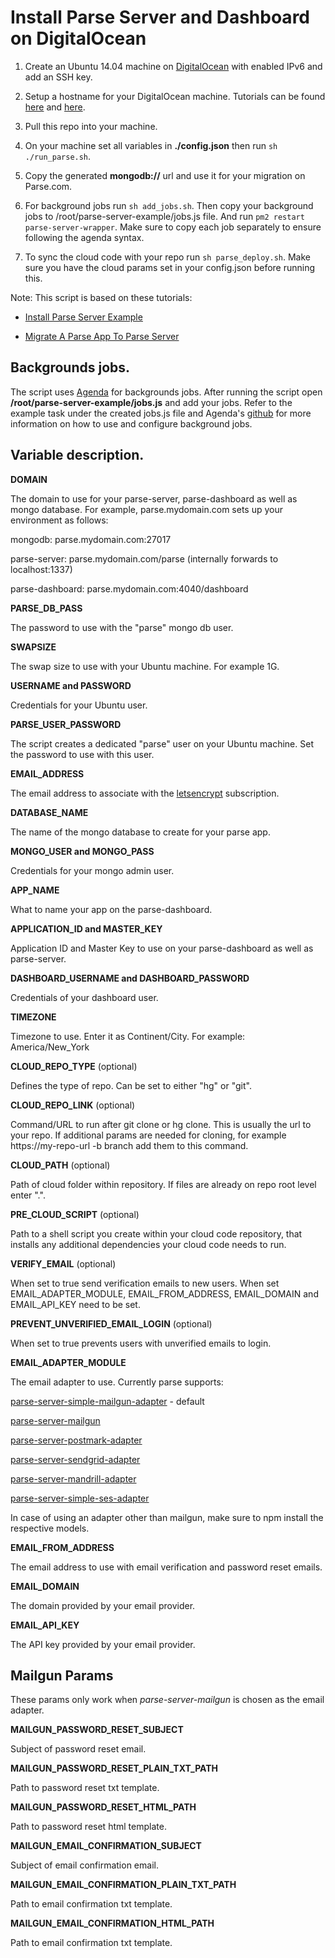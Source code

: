 # Install Parse Server and Dashboard on DigitalOcean #

1. Create an Ubuntu 14.04 machine on [DigitalOcean](www.digitalocean.com) with enabled IPv6 and add an SSH key.

2. Setup a hostname for your DigitalOcean machine. Tutorials can be found [here](https://www.digitalocean.com/community/tutorials/how-to-set-up-a-host-name-with-digitalocean) and [here](https://www.digitalocean.com/community/tutorials/how-to-point-to-digitalocean-nameservers-from-common-domain-registrars).

3. Pull this repo into your machine.

4. On your machine set all variables in **./config.json** then run `sh ./run_parse.sh`.

5. Copy the generated **mongodb://** url and use it for your migration on Parse.com.

6. For background jobs run `sh add_jobs.sh`. Then copy your background jobs to /root/parse-server-example/jobs.js file. And run `pm2 restart parse-server-wrapper`. Make sure to copy each job separately to ensure following the agenda syntax.

7. To sync the cloud code with your repo run `sh parse_deploy.sh`. Make sure you have the cloud params set in your config.json before running this.

Note: This script is based on these tutorials:

* [Install Parse Server Example](https://www.digitalocean.com/community/tutorials/how-to-run-parse-server-on-ubuntu-14-04)

* [Migrate A Parse App To Parse Server](https://www.digitalocean.com/community/tutorials/how-to-migrate-a-parse-app-to-parse-server-on-ubuntu-14-04)

## Backgrounds jobs.

The script uses [Agenda](https://github.com/rschmukler/agenda) for backgrounds jobs. After running the script open **/root/parse-server-example/jobs.js** and add your jobs. Refer to the example task under the created jobs.js file and Agenda's [github](https://github.com/rschmukler/agenda) for more information on how to use and configure background jobs.

## Variable description.

**DOMAIN**

The domain to use for your parse-server, parse-dashboard as well as mongo database.
For example, parse.mydomain.com sets up your environment as follows:

mongodb: parse.mydomain.com:27017

parse-server: parse.mydomain.com/parse (internally forwards to localhost:1337)

parse-dashboard: parse.mydomain.com:4040/dashboard

**PARSE_DB_PASS**

The password to use with the "parse" mongo db user.

**SWAPSIZE**

The swap size to use with your Ubuntu machine. For example 1G.

**USERNAME and PASSWORD**

Credentials for your Ubuntu user.

**PARSE_USER_PASSWORD**

The script creates a dedicated "parse" user on your Ubuntu machine. Set the password to use with this user.

**EMAIL_ADDRESS**

The email address to associate with the [letsencrypt](https://letsencrypt.org/) subscription.

**DATABASE_NAME**

The name of the mongo database to create for your parse app.

**MONGO_USER and MONGO_PASS**

Credentials for your mongo admin user.

**APP_NAME**

What to name your app on the parse-dashboard.

**APPLICATION_ID and MASTER_KEY**

Application ID and Master Key to use on your parse-dashboard as well as parse-server.

**DASHBOARD_USERNAME and DASHBOARD_PASSWORD**

Credentials of your dashboard user.

**TIMEZONE**

Timezone to use. Enter it as Continent/City. For example: America/New_York

**CLOUD_REPO_TYPE** (optional)

Defines the type of repo. Can be set to either "hg" or "git".

**CLOUD_REPO_LINK** (optional)

Command/URL to run after git clone or hg clone. This is usually the url to your repo. If additional params are needed for cloning, for example https://my-repo-url -b branch add them to this command.

**CLOUD_PATH** (optional)

Path of cloud folder within repository. If files are already on repo root level enter ".".

**PRE_CLOUD_SCRIPT** (optional)

Path to a shell script you create within your cloud code repository, that installs any additional dependencies your cloud code needs to run.

**VERIFY_EMAIL** (optional)

When set to true send verification emails to new users. When set EMAIL_ADAPTER_MODULE, EMAIL_FROM_ADDRESS, EMAIL_DOMAIN and EMAIL_API_KEY need to be set.

**PREVENT_UNVERIFIED_EMAIL_LOGIN** (optional)

When set to true prevents users with unverified emails to login.

**EMAIL_ADAPTER_MODULE** 

The email adapter to use. Currently parse supports:

[parse-server-simple-mailgun-adapter](https://github.com/ParsePlatform/parse-server-simple-mailgun-adapter) - default

[parse-server-mailgun](https://github.com/sebsylvester/parse-server-mailgun)

[parse-server-postmark-adapter](https://www.npmjs.com/package/parse-server-postmark-adapter)

[parse-server-sendgrid-adapter](https://www.npmjs.com/package/parse-server-sendgrid-adapter)

[parse-server-mandrill-adapter](https://www.npmjs.com/package/parse-server-mandrill-adapter)

[parse-server-simple-ses-adapter](https://www.npmjs.com/package/parse-server-simple-ses-adapter)

In case of using an adapter other than mailgun, make sure to npm install the respective models.

**EMAIL_FROM_ADDRESS**

The email address to use with email verification and password reset emails.

**EMAIL_DOMAIN**

The domain provided by your email provider.

**EMAIL_API_KEY**

The API key provided by your email provider.

## Mailgun Params ##

These params only work when *parse-server-mailgun* is chosen as the email adapter.

**MAILGUN_PASSWORD_RESET_SUBJECT**

Subject of password reset email.

**MAILGUN_PASSWORD_RESET_PLAIN_TXT_PATH**

Path to password reset txt template.

**MAILGUN_PASSWORD_RESET_HTML_PATH**

Path to password reset html template.

**MAILGUN_EMAIL_CONFIRMATION_SUBJECT**

Subject of email confirmation email.

**MAILGUN_EMAIL_CONFIRMATION_PLAIN_TXT_PATH**

Path to email confirmation txt template.

**MAILGUN_EMAIL_CONFIRMATION_HTML_PATH**

Path to email confirmation txt template.

